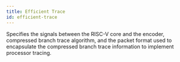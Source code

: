 ```yaml
---
title: Efficient Trace
id: efficient-trace
---
```


Specifies the signals between the RISC-V core and the encoder, compressed branch trace algorithm, and the packet format used to encapsulate the compressed branch trace information to implement processor tracing.